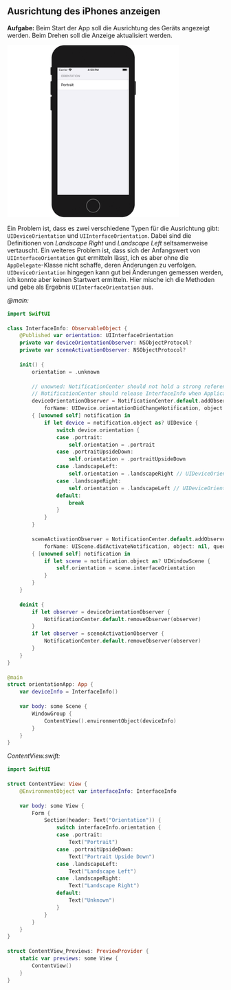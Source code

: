 ## Ausrichtung des iPhones anzeigen

**Aufgabe:** Beim Start der App soll die Ausrichtung des Geräts angezeigt werden. Beim Drehen soll die Anzeige aktualisiert werden.

<a><img src="media/orientations.gif" width=400></a>

Ein Problem ist, dass es zwei verschiedene Typen für die Ausrichtung gibt: `UIDeviceOrientation` und `UIInterfaceOrientation`. Dabei sind die Definitionen von *Landscape Right* und *Landscape Left* seltsamerweise vertauscht. Ein weiteres Problem ist, dass sich der Anfangswert von `UIInterfaceOrientation` gut ermitteln lässt, ich es aber ohne die `AppDelegate`-Klasse nicht schaffe, deren Änderungen zu verfolgen. `UIDeviceOrientation` hingegen kann gut bei Änderungen gemessen werden, ich konnte aber keinen Startwert ermitteln. Hier mische ich die Methoden und gebe als Ergebnis `UIInterfaceOrientation` aus.

*@main:*

```swift
import SwiftUI

class InterfaceInfo: ObservableObject {
    @Published var orientation: UIInterfaceOrientation
    private var deviceOrientationObserver: NSObjectProtocol?
    private var sceneActivationObserver: NSObjectProtocol?
    
    init() {
        orientation = .unknown
        
        // unowned: NotificationCenter should not hold a strong reference to InterfaceInfo.
        // NotificationCenter should release InterfaceInfo when Application ends.
        deviceOrientationObserver = NotificationCenter.default.addObserver(
            forName: UIDevice.orientationDidChangeNotification, object: nil, queue: nil)
        { [unowned self] notification in
            if let device = notification.object as? UIDevice {
                switch device.orientation {
                case .portrait:
                    self.orientation = .portrait
                case .portraitUpsideDown:
                    self.orientation = .portraitUpsideDown
                case .landscapeLeft:
                    self.orientation = .landscapeRight // UIDeviceOrientation inverted!
                case .landscapeRight:
                    self.orientation = .landscapeLeft // UIDeviceOrientation inverted!
                default:
                    break
                }
            }
        }
        
        sceneActivationObserver = NotificationCenter.default.addObserver(
            forName: UIScene.didActivateNotification, object: nil, queue: nil)
        { [unowned self] notification in
            if let scene = notification.object as? UIWindowScene {
                self.orientation = scene.interfaceOrientation
            }
        }
    }
    
    deinit {
        if let observer = deviceOrientationObserver {
            NotificationCenter.default.removeObserver(observer)
        }
        if let observer = sceneActivationObserver {
            NotificationCenter.default.removeObserver(observer)
        }
    }
}

@main
struct orientationApp: App {
    var deviceInfo = InterfaceInfo()
    
    var body: some Scene {
        WindowGroup {
            ContentView().environmentObject(deviceInfo)
        }
    }
}
```

*ContentView.swift:*

```swift
import SwiftUI

struct ContentView: View {
    @EnvironmentObject var interfaceInfo: InterfaceInfo
    
    var body: some View {
        Form {
            Section(header: Text("Orientation")) {
                switch interfaceInfo.orientation {
                case .portrait:
                    Text("Portrait")
                case .portraitUpsideDown:
                    Text("Portrait Upside Down")
                case .landscapeLeft:
                    Text("Landscape Left")
                case .landscapeRight:
                    Text("Landscape Right")
                default:
                    Text("Unknown")
                }
            }
        }
    }
}

struct ContentView_Previews: PreviewProvider {
    static var previews: some View {
        ContentView()
    }
}
```
